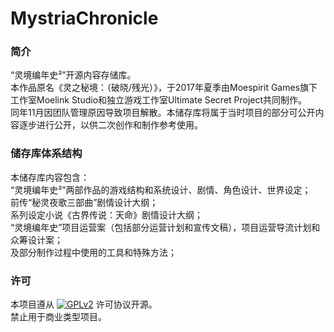 # MystriaChronicle

### 简介

“灵境编年史²”开源内容存储库。  
本作品原名《灵之秘境：（破晓/残光）》，于2017年夏季由Moespirit Games旗下工作室Moelink Studio和独立游戏工作室Ultimate Secret Project共同制作。  
同年11月因团队管理原因导致项目解散。本储存库将属于当时项目的部分可公开内容逐步进行公开，以供二次创作和制作参考使用。

### 储存库体系结构

本储存库内容包含：  
“灵境编年史²”两部作品的游戏结构和系统设计、剧情、角色设计、世界设定；  
前传“秘灵夜歌三部曲”剧情设计大纲；  
系列设定小说《古界传说：天命》剧情设计大纲；  
“灵境编年史”项目运营案（包括部分运营计划和宣传文稿），项目运营导流计划和众筹设计案；  
及部分制作过程中使用的工具和特殊方法；

### 许可

 本项目遵从 [![GPLv2](https://img.shields.io/badge/license-GPLv2-blue.svg?style=flat)](LICENSE.md) 许可协议开源。  
 禁止用于商业类型项目。
